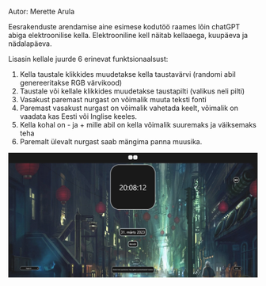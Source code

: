 Autor: Merette Arula

Eesrakenduste arendamise aine esimese kodutöö raames lõin chatGPT abiga elektroonilise kella. 
Elektrooniline kell näitab kellaaega, kuupäeva ja nädalapäeva. 

Lisasin kellale juurde 6 erinevat funktsionaalsust:
1. Kella taustale klikkides muudetakse kella taustavärvi (randomi abil genereeritakse RGB värvikood)
2. Taustale või kellale klikkides muudetakse taustapilti (valikus neli pilti)
3. Vasakust paremast nurgast on võimalik muuta teksti fonti
4. Paremast vasakust nurgast on võimalik vahetada keelt, võimalik on vaadata kas Eesti või Inglise keeles.
5. Kella kohal on - ja + mille abil on kella võimalik suuremaks ja väiksemaks teha
6. Paremalt ülevalt nurgast saab mängima panna muusika. 

![image](Capture.PNG)